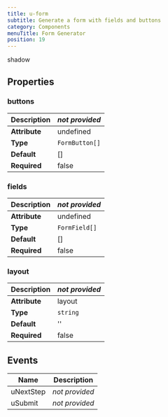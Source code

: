 ```yaml
---
title: u-form
subtitle: Generate a form with fields and buttons
category: Components
menuTitle: Form Generator
position: 19
---
```


<badge> shadow </badge>








## Properties

### buttons
|**Description**|*not provided*|
|---|---|
|**Attribute**|undefined|
|**Type**|`FormButton[]`|
|**Default**|[]|
|**Required**|false|


### fields
|**Description**|*not provided*|
|---|---|
|**Attribute**|undefined|
|**Type**|`FormField[]`|
|**Default**|[]|
|**Required**|false|


### layout
|**Description**|*not provided*|
|---|---|
|**Attribute**|layout|
|**Type**|`string`|
|**Default**|''|
|**Required**|false|



## Events
|Name|Description|
|---|---|
|uNextStep|*not provided*|
|uSubmit|*not provided*|










